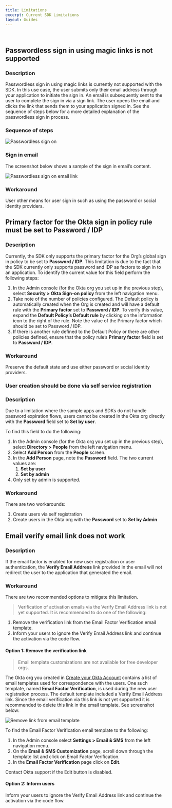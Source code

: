 ```yaml
---
title: Limitations
excerpt: Current SDK Limitations
layout: Guides
---
```


<div class="oie-embedded-sdk">

<ApiLifecycle access="ie" /><br>

## Passwordless sign in using magic links is not supported

### Description

Passwordless sign in using magic links is currently not supported with
the SDK. In this use case, the user submits only their email address
through your application to initiate the sign in. An email is subsequently
sent to the user to complete the sign in via a sign link. The user opens
the email and clicks the link that sends them to your application signed
in.  See the sequence of steps below for a more detailed explanation of
the passwordless sign in process.

### Sequence of steps

<div class="common-image-format">

![Passwordless sign on](/img/oie-embedded-sdk/oie-embedded-sdk-use-case-sign-passwordless-seq.png
 "Passwordless sign on")

</div>

### Sign in email

The screenshot below shows a sample of the sign in email’s content.

<div class="common-image-format">

![Passwordless sign on email link](/img/oie-embedded-sdk/oie-embedded-sdk-use-case-sign-passwordless-screen-email-signin.png
 "Passwordless sign on email link")

</div>

### Workaround

User other means for user sign in such as using the password or social identity providers.

## Primary factor for the Okta sign in policy rule must be set to Password / IDP

### Description

Currently, the SDK only supports the primary factor for the Org’s
global sign in policy to be set to **Password / IDP**. This limitation is due
to the fact that the SDK currently only supports password and IDP as
factors to sign in to an application.  To identify the current value
for this field perform the following steps:

1. In the Admin console (for the Okta org you set up in the previous step),
   select **Security > Okta Sign-on policy** from the left navigation menu.
1. Take note of the number of policies configured. The Default policy is
   automatically created when the Org is created and will have a default rule with the **Primary factor** set to **Password / IDP**. To verify this value, expand the **Default Policy’s Default rule** by clicking on the information icon to the right of the rule. Note the value of the Primary factor which should be set to Password / IDP.
1. If there is another rule defined to the Default Policy or there are other
   policies defined, ensure that the policy rule’s **Primary factor** field
   is set to **Password / IDP**.

### Workaround

Preserve the default state and use either password or social identity providers.

### User creation should be done via self service registration

### Description

Due to a limitation where the sample apps and SDKs do not handle password
expiration flows, users cannot be created in the Okta org directly with
the **Password** field set to **Set by user**.

To find this field to do the following:

1. In the Admin console (for the Okta org you set up in the previous step),
   select **Directory > People** from the left navigation menu.
1. Select **Add Person** from the **People** screen.
1. In the **Add Person** page, note the **Password** field. The two current values are:
   1. **Set by user**
   1. **Set by admin**
1. Only set by admin is supported.

### Workaround

There are two workarounds:

1. Create users via self registration
1. Create users in the Okta org with the **Password** set to **Set by Admin**

## Email verify email link does not work

### Description

If the email factor is enabled for new user registration or user authentication,
the **Verify Email Address** link provided in the email will not redirect the
user to the application that generated the email.

### Workaround

There are two recommended options to mitigate this limitation.

> Verification of activation emails via the Verify Email Address link
  is not yet supported. It is recommended to do one of the following:

  1. Remove the verification link from the Email Factor Verification email
     template.
  1. Inform your users to ignore the Verify Email Address link and continue
     the activation via the code flow.

#### Option 1: Remove the verification link

> Email template customizations are not available for free developer orgs.

The Okta org you created in
[Create your Okta Account](/docs/guides/oie-embedded-sdk-setup/aspnet/oie-embedded-sdk-org-setup/#create-your-okta-account)
contains a list of email templates used for correspondence with the users.
One such template, named **Email Factor Verification**, is used during the
new user registration process. The default template included a
Verify Email Address link.  Since the email verification via this link is
not yet supported it is recommended to delete this link in the email template.
See screenshot below:

<div class="common-image-format">

![Remove link from email template](/img/oie-embedded-sdk/oie-embedded-sdk-email-template-remove-link.png
 "Remove link from email template")

</div>

To find the Email Factor Verification email template to the following:

1. In the Admin console select **Settings > Email & SMS** from the
   left navigation menu.
1. On the **Email & SMS Customization** page, scroll down through the
   template list and click on Email Factor Verification.
1. In the **Email Factor Verification** page click on **Edit**.

Contact Okta support if the Edit button is disabled.

#### Option 2: Inform users

Inform your users to ignore the Verify Email Address link
and continue the activation via the code flow.


</div>
